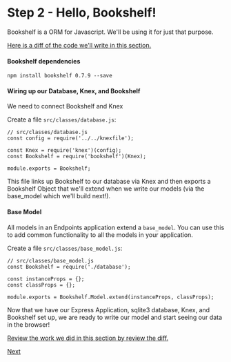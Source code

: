 # Step 2 - Hello, Bookshelf!

Bookshelf is a ORM for Javascript. We'll be using it for just that
purpose. 

[Here is a diff of the code we'll write in this section.](https://github.com/endpoints/tutorial/commit/548d33af1b876e771b1b9628ed6cb74ccb515f6c)

#### Bookshelf dependencies

`npm install bookshelf 0.7.9 --save`

#### Wiring up our Database, Knex, and Bookshelf

We need to connect Bookshelf and Knex 

Create a file `src/classes/database.js`:

    
    // src/classes/database.js
    const config = require('../../knexfile');

    const Knex = require('knex')(config);
    const Bookshelf = require('bookshelf')(Knex);

    module.exports = Bookshelf;


This file links up Bookshelf to our database via Knex and then
exports a Bookshelf Object that we'll extend when we write our 
models (via the base_model which we'll build next!). 

#### Base Model

All models in an Endpoints application extend a `base_model`.
You can use this to add common functionality to all the models
in your application.

Create a file `src/classes/base_model.js`:

    // src/classes/base_model.js
    const Bookshelf = require('./database');

    const instanceProps = {};
    const classProps = {};

    module.exports = Bookshelf.Model.extend(instanceProps, classProps);

Now that we have our Express Application, sqlite3 database, Knex, 
and Bookshelf set up, we are ready to write our model and start seeing
our data in the browser!

[Review the work we did in this section by review the diff.](https://github.com/endpoints/tutorial/commit/548d33af1b876e771b1b9628ed6cb74ccb515f6c)

[Next](/tutorial/step-3)
